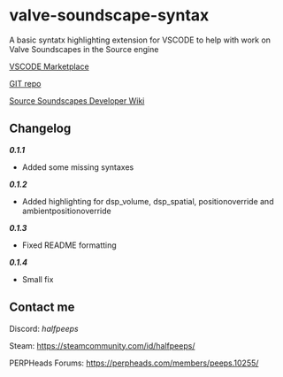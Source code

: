 
# **valve-soundscape-syntax** 
A basic syntatx highlighting extension for VSCODE to help with work on Valve Soundscapes in the Source engine


[VSCODE Marketplace](https://marketplace.visualstudio.com/items?itemName=HALFPEEPS.valve-soundscape-syntax)  

[GIT repo](https://github.com/halfpeeps/valve-soundscape-syntax/)

[Source Soundscapes Developer Wiki](https://developer.valvesoftware.com/wiki/Soundscape)

## **Changelog**

***0.1.1***
 - Added some missing syntaxes
 
***0.1.2***
 - Added highlighting for dsp_volume, dsp_spatial, positionoverride and ambientpositionoverride

 ***0.1.3***
 - Fixed README formatting

  ***0.1.4***
 - Small fix

## **Contact me**

Discord: *halfpeeps*

Steam: https://steamcommunity.com/id/halfpeeps/

PERPHeads Forums: https://perpheads.com/members/peeps.10255/